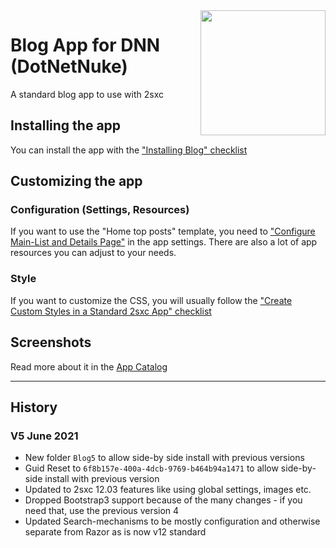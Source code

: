 <image src="app-icon.png" align="right" width="200px">

# Blog App for DNN (DotNetNuke)

A standard blog app to use with 2sxc

## Installing the app

You can install the app with the ["Installing Blog" checklist](https://azing.org/2sxc/r/vgApEx0X)

## Customizing the app

### Configuration (Settings, Resources)

If you want to use the "Home top posts" template, you need to ["Configure Main-List and Details Page"](https://azing.org/2sxc/r/c42g7EjU) in the app settings.
There are also a lot of app resources you can adjust to your needs.

### Style

If you want to customize the CSS, you will usually follow the ["Create Custom Styles in a Standard 2sxc App" checklist](https://azing.org/2sxc/r/gg_aB9FD)

## Screenshots

Read more about it in the [App Catalog](https://2sxc.org/en/apps/app/blog-app-v4)

---

## History

### V5 June 2021

* New folder `Blog5` to allow side-by side install with previous versions
* Guid Reset to `6f8b157e-400a-4dcb-9769-b464b94a1471` to allow side-by-side install with previous version
* Updated to 2sxc 12.03 features like using global settings, images etc.
* Dropped Bootstrap3 support because of the many changes - if you need that, use the previous version 4
* Updated Search-mechanisms to be mostly configuration and otherwise separate from Razor as is now v12 standard
